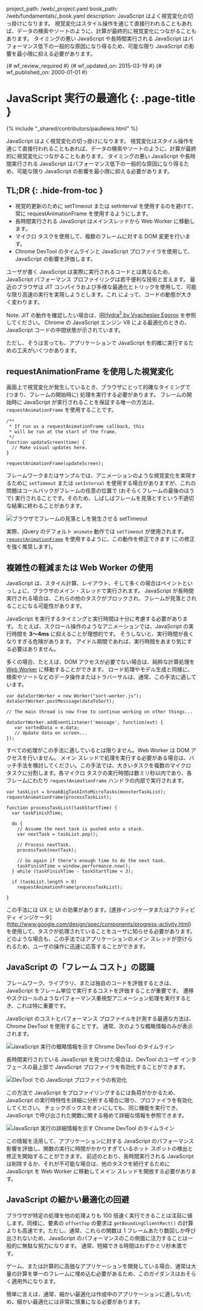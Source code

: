project_path: /web/_project.yaml
book_path: /web/fundamentals/_book.yaml
description: JavaScript はよく視覚変化の切っ掛けになります。 視覚変化はスタイル操作を通じて直接行われることもあれば、データの検索やソートのように、計算が最終的に視覚変化につながることもあります。 タイミングの悪い JavaScript や長時間実行される JavaScript はパフォーマンス低下の一般的な原因になり得るため、可能な限り JavaScript の影響を最小限に抑える必要があります。

{# wf_review_required #}
{# wf_updated_on: 2015-03-19 #}
{# wf_published_on: 2000-01-01 #}

# JavaScript 実行の最適化 {: .page-title }

{% include "_shared/contributors/paullewis.html" %}


JavaScript はよく視覚変化の切っ掛けになります。 視覚変化はスタイル操作を通じて直接行われることもあれば、データの検索やソートのように、計算が最終的に視覚変化につながることもあります。 タイミングの悪い JavaScript や長時間実行される JavaScript はパフォーマンス低下の一般的な原因になり得るため、可能な限り JavaScript の影響を最小限に抑える必要があります。

## TL;DR {: .hide-from-toc }
- 視覚的更新のために setTimeout または setInterval を使用するのを避けて、常に requestAnimationFrame を使用するようにします。
- 長時間実行される JavaScript はメインスレッドから Web Worker に移動します。
- マイクロ タスクを使用して、複数のフレームに対する DOM 変更を行います。
- Chrome DevTool のタイムラインと JavaScript プロファイラを使用して、JavaScript の影響を評価します。


ユーザが書く JavaScript は実際に実行されるコードとは異なるため、JavaScript パフォーマンス プロファイリングは若干便利な技術と言えます。 最近のブラウザは JIT コンパイラおよび多様な最適化とトリックを使用して、可能な限り高速の実行を実現しようとします。これ によって、コードの動態が大きく変わります。

<!-- TODO: Verify note type! -->
Note: JIT の動作を確認したい場合は、<a href="http://mrale.ph/irhydra/2/">IRHydra<sup>2</sup> by Vyacheslav Egorov</a> を参照してください。 Chrome の JavaScript エンジン V8 による最適化のときの、JavaScript コードの中間状態が示されています。

ただし、そうは言っても、アプリケーションで JavaScript を的確に実行するための工夫がいくつかあります。

## requestAnimationFrame を使用した視覚変化

画面上で視覚変化が発生しているとき、ブラウザにとって的確なタイミングで (つまり、フレームの開始時に) 処理を実行する必要があります。 フレームの開始時に JavaScript が実行されることを保証する唯一の方法は、`requestAnimationFrame` を使用することです。


    /**
     * If run as a requestAnimationFrame callback, this
     * will be run at the start of the frame.
     */
    function updateScreen(time) {
      // Make visual updates here.
    }
    
    requestAnimationFrame(updateScreen);
    

フレームワークまたはサンプルでは、アニメーションのような視覚変化を実現するために `setTimeout` または `setInterval` を使用する場合がありますが、これの問題はコールバックがフレームの任意の位置で (おそらくフレームの最後のほうで) 実行されることです。そのため、しばしばフレームを見落とすという不適切な結果に終わることがあります。

<img src="images/optimize-javascript-execution/settimeout.jpg" class="g--centered" alt="ブラウザでフレームの見落としを発生させる setTimeout">

実際、jQuery のデフォルト `animate` 動作では `setTimeout` が使用されます。[`requestAnimationFrame`](https://github.com/gnarf/jquery-requestAnimationFrame) を使用するように、この動作を修正できます (この修正を強く推奨します)。

## 複雑性の軽減または Web Worker の使用

JavaScript は、スタイル計算、レイアウト、そして多くの場合はペイントといっしょに、ブラウザのメイン・スレッドで実行されます。 JavaScript が長時間実行される場合は、これらの他のタスクがブロックされ、フレームが見落とされることになる可能性があります。

JavaScript を実行するタイミングと実行時間は十分に考慮する必要があります。 たとえば、スクロール操作のようなアニメーションでは、JavaScript の実行時間を **3～4ms** に抑えることが理想的です。 そうしないと、実行時間が長くなりすぎる危険があります。 アイドル期間であれば、実行時間をあまり気にする必要はありません。

多くの場合、たとえば、DOM アクセスが必要でない場合は、純粋な計算処理を [Web Worker](https://developer.mozilla.org/en-US/docs/Web/API/Web_Workers_API/basic_usage) に移動することができます。 ロード処理やモデル生成と同様に、検索やソートなどのデータ操作またはトラバーサルは、通常、この手法に適しています。


    var dataSortWorker = new Worker("sort-worker.js");
    dataSortWorker.postMesssage(dataToSort);
    
    // The main thread is now free to continue working on other things...
    
    dataSortWorker.addEventListener('message', function(evt) {
       var sortedData = e.data;
       // Update data on screen...
    });
    
    

すべての処理がこの手法に適しているとは限りません。Web Worker は DOM アクセスを行いません。 メイン スレッドで処理を実行する必要がある場合は、バッチ手法を検討してください。この手法では、大きいタスクを複数のマイクロ タスクに分割します。各マイクロ タスクの実行時間は数ミリ秒以内であり、各フレームにわたり `requestAnimationFrame` ハンドラの内部で実行されます。


    var taskList = breakBigTaskIntoMicroTasks(monsterTaskList);
    requestAnimationFrame(processTaskList);
    
    function processTaskList(taskStartTime) {
      var taskFinishTime;
    
      do {
        // Assume the next task is pushed onto a stack.
        var nextTask = taskList.pop();
    
        // Process nextTask.
        processTask(nextTask);
    
        // Go again if there’s enough time to do the next task.
        taskFinishTime = window.performance.now();
      } while (taskFinishTime - taskStartTime < 3);
    
      if (taskList.length > 0)
        requestAnimationFrame(processTaskList);
    
    }
    

この手法には UX と UI の効果があります。[進捗インジケータまたはアクティビティ インジケータ] (http://www.google.com/design/spec/components/progress-activity.html) を使用して、タスクが処理されていることをユーザに知らせる必要があります。 どのような場合も、この手法ではアプリケーションのメイン スレッドが空けられるため、ユーザの操作に迅速に応答することができます。

## JavaScript の「フレーム コスト」の認識

フレームワーク、ライブラリ、または独自のコードを評価するときは、JavaScript をフレーム単位で実行するコストを評価することが重要です。 遷移やスクロールのようなパフォーマンス重視型アニメーション処理を実行するとき、これは特に重要です。

JavaScript のコストとパフォーマンス プロファイルを計測する最適な方法は、Chrome DevTool を使用することです。 通常、次のような概略情報のみが表示されます。

<img src="images/optimize-javascript-execution/low-js-detail.jpg" class="g--centered" alt="JavaScript 実行の概略情報を示す Chrome DevTool のタイムライン">

長時間実行されている JavaScript を見つけた場合は、DevTool のユーザ インタフェースの最上部で JavaScript プロファイラを有効化することができます。

<img src="images/optimize-javascript-execution/js-profiler-toggle.jpg" class="g--centered" alt="DevTool での JavaScript プロファイラの有効化">

この方法で JavaScript をプロファイリングするには負荷がかかるため、JavaScript の実行時特性を詳細に分析する場合に限り、プロファイラを有効化してください。 チェックボックスをオンにしても、同じ機能を実行でき、JavaScript で呼び出された関数に関する極めて詳細な情報を参照できます。

<img src="images/optimize-javascript-execution/high-js-detail.jpg" class="g--centered" alt="JavaScript 実行の詳細情報を示す Chrome DevTool のタイムライン">

この情報を活用して、アプリケーションに対する JavaScript のパフォーマンス影響を評価し、関数の実行に時間がかかりすぎているホット スポットの検出と修正を開始することができます。 前述のとおり、長時間実行される JavaScript は削除するか、それが不可能な場合は、他のタスクを続行するために JavaScript を Web Worker に移動してメイン スレッドを開放する必要があります。

## JavaScript の細かい最適化の回避

ブラウザが特定の処理を他の処理よりも 100 倍速く実行できることは注目に値します。同様に、要素の `offsetTop` の要求は `getBoundingClientRect()` の計算よりも高速です。ただし、通常、これらの関数は 1 フレームあたり数回しか呼び出されないため、JavaScript のパフォーマンスのこの側面に注力することは一般的に無駄な努力になります。 通常、短縮できる時間はわずかミリ秒未満です。

ゲーム、または計算的に高価なアプリケーションを開発している場合、通常は大量の計算を単一のフレームに埋め込む必要があるため、このガイダンスはおそらく適用外になります。

簡単に言えば、通常、細かい最適化は作成中のアプリケーションに適しないため、細かい最適化には非常に慎重になる必要があります。


